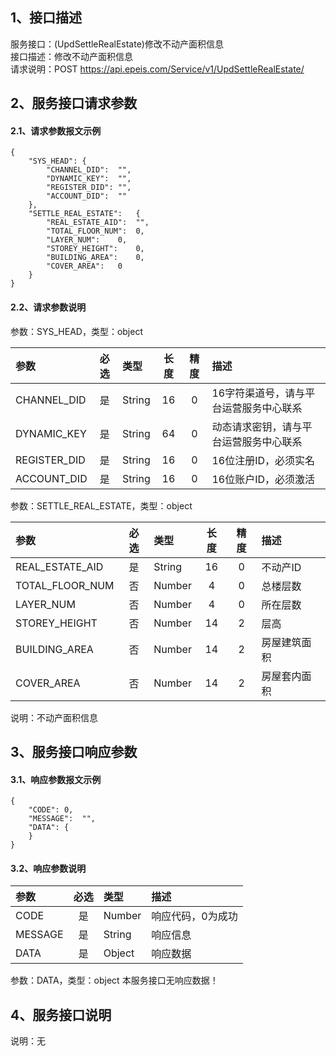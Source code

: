 ## 1、接口描述  
服务接口：(UpdSettleRealEstate)修改不动产面积信息  
接口描述：修改不动产面积信息  
请求说明：POST https://api.epeis.com/Service/v1/UpdSettleRealEstate/  
  
## 2、服务接口请求参数  
#### 2.1、请求参数报文示例  
~~~  
{
	"SYS_HEAD":	{
		"CHANNEL_DID":	"",
		"DYNAMIC_KEY":	"",
		"REGISTER_DID":	"",
		"ACCOUNT_DID":	""
	},
	"SETTLE_REAL_ESTATE":	{
		"REAL_ESTATE_AID":	"",
		"TOTAL_FLOOR_NUM":	0,
		"LAYER_NUM":	0,
		"STOREY_HEIGHT":	0,
		"BUILDING_AREA":	0,
		"COVER_AREA":	0
	}
}  
~~~  
#### 2.2、请求参数说明  
参数：SYS_HEAD，类型：object  
  
| 参数 | 必选 | 类型 | 长度 | 精度 | 描述 |  
| :----------------- | :----: | :-------- | :----: | :----: | :---------------- |  
| CHANNEL_DID | 是 | String | 16 | 0 | 16字符渠道号，请与平台运营服务中心联系 |  
| DYNAMIC_KEY | 是 | String | 64 | 0 | 动态请求密钥，请与平台运营服务中心联系 |  
| REGISTER_DID      |  是  | String   | 16 | 0 | 16位注册ID，必须实名 |  
| ACCOUNT_DID       |  是  | String   | 16 | 0 | 16位账户ID，必须激活 |  
  
参数：SETTLE_REAL_ESTATE，类型：object  
  
| 参数              | 必选 | 类型     | 长度 | 精度 | 描述             |  
| :----------------- | :----: | :-------- | :----: | :----: | :---------------- |  
| REAL_ESTATE_AID |  是  | String   | 16 | 0 | 不动产ID |  
| TOTAL_FLOOR_NUM |  否  | Number   | 4 | 0 | 总楼层数 |  
| LAYER_NUM |  否  | Number   | 4 | 0 | 所在层数 |  
| STOREY_HEIGHT |  否  | Number   | 14 | 2 | 层高 |  
| BUILDING_AREA |  否  | Number   | 14 | 2 | 房屋建筑面积 |  
| COVER_AREA |  否  | Number   | 14 | 2 | 房屋套内面积 |  
  
说明：不动产面积信息  
  
## 3、服务接口响应参数  
#### 3.1、响应参数报文示例  
~~~  
{
	"CODE":	0,
	"MESSAGE":	"",
	"DATA":	{
	}
}  
~~~  
#### 3.2、响应参数说明  
  
| 参数              | 必选 | 类型     | 描述             |  
| :----------------- | :----: | :-------- | :---------------- |  
| CODE | 是 | Number | 响应代码，0为成功 |  
| MESSAGE | 是 | String | 响应信息 |  
| DATA | 是 | Object | 响应数据 |  
  
参数：DATA，类型：object 本服务接口无响应数据！  
## 4、服务接口说明  
说明：无  
